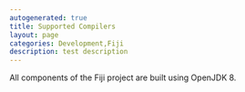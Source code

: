 ```yaml
---
autogenerated: true
title: Supported Compilers
layout: page
categories: Development,Fiji
description: test description
---
```



All components of the Fiji project are built using OpenJDK 8.

 
